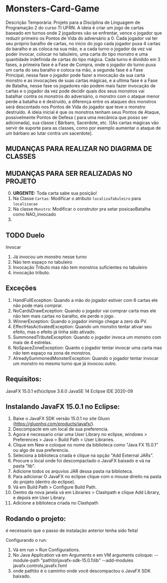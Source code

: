 # Monsters-Card-Game
 Descrição Temporária: Projeto para a Disciplina de Linguagem de Programação 2 do curso TI UFRN. A ideia é criar um jogo de cartas baseado em turnos onde 2 jogadores vão se enfrentar, vence o jogador que reduzir primeiro os Pontos de Vida do adversário a 0. Cada jogador vai ter seu próprio baralho de cartas, no inicio do jogo cada jogador puxa 4 cartas do baralho e as coloca na sua mão, e a cada turno o jogador da vez vai poder invocar, colocar no tabuleiro, uma carta do tipo monstro e uma quantidade indefinida de cartas do tipo mágica. Cada turno é dividido em 3 fases, a primeira fase é a Fase de Compra, onde o jogador do turno puxa um carta do seu baralho e coloca na mão, a segunda fase é a Fase Principal, nessa fase o jogador pode fazer a invocação da sua carta monstro e as invocações de suas cartas mágicas, e a ultima fase é a Fase de Batalha, nesse fase os jogadores não podem mais fazer invocação de cartas e o jogador da vez pode decidir quais dos seus monstros vai batalhar contra os monstros do adversário, o monstro com o ataque menor perde a batalha e é destruído, a diferença entre os ataques dos monstros será descontado nos Pontos de Vida do jogador que teve o monstro destruído. A ideia inicial é que os monstros tenham seus Pontos de Ataque, possivelmente Pontos de Defesa ( para uma mecânica que posso ser adicionada), sua classe ( Bárbaro, Sacerdote, etc. )[As cartas mágicas vão servir de suporte para as classes, como por exemplo aumentar o ataque de um bárbaro ao lutar contra um sacerdote].

## MUDANÇAS PARA REALIZAR NO DIAGRMA DE CLASSES

## MUDANÇAS PARA SER REALIZADAS NO PROJETO
0. **URGENTE:**  Toda carta sabe sua posição! 
1. Na Classe `Cartas`: Modificar o atributo `localizaTabuleiro` para `localizacao`
2. Na classe `Monstro`: Modificar o construtor pra setar posicaoBatalha como NAO_invocado
3. 

## TODO Duelo
Invocar
1. Já invocou um monstro nesse turno
2. Não tem espaço no tabuleiro
3. Invocação Tributo mas não tem monstros suficientes no tabuleiro
4. invocação tributo.


## Exceções

1. HandFullException: Quando a mão do jogador estiver com 6 cartas ele não pode mais comprar.
2. NoCardsDrawException: Quando o jogador vai comprar carta mas ele não tem mais cartas no baralho, ele perde o jogo.
3. WinnerException: Quando o jogador inimigo chegar a zero da PV.
4. EffectHasActivatedException: Quando um monstro tentar ativar seu efeito, mas o efeito já tinha sido ativado.
5. SummonedTributeException: Quando o jogador invoca um monstro com mais de 4 estrelas.
6. NoSpaceZoneException: Quanto o jogador tentar invocar uma carta mas não tem espaço na zona de monstros.
7. AlreadySummonedMonsterException: Quando o jogador tentar invocar um monstro no mesmo turno que já invocou outro.

## Requisitos:

 
JavaFX 15.0.1
e(fx)clipse 3.6.0
JavaSE 14
Eclipse IDE 2020-09

## Instalando JavaFX 15.0.1 no Eclipse:

1. Baixe o JavaFX SDK versão 15.0.1 no site Gluon (https://gluonhq.com/products/javafx/).
2. Descompacte em um local de sua preferencia.
3. Agora é necessario criar uma User Library no eclipse, windows > Preferences > Java > Build Path > User Libraries.
4. Clique em New e coloque no nome da biblioteca como "Java FX 15.0.1" ou algo de sua preferencia.
5. Seleciona a biblioteca criada e clique na opção "Add External JARs".
6. Procure o local onde foi descompactado o JavaFX baixado e vá na pasta "lib".
7. Adicione todos os arquvios JAR dessa pasta na biblioteca.
8. Para adicionar O JavaFX no eclipse clique com o mouse direito na pasta do projeto (dentro do eclipse).
9. Vá em Build Path > Configure Build Path.
10. Dentro da nova janela vá em Libraries > Clashpath e clique Add Library, e depois em User Library.
11. Adicione a biblioteca criada no Clashpath

## Rodando o projeto:

é necessario que o passo de instalação anterior tenha sido feita!

Configurando o run:
1. Vá em run > Run Configurations.
2. No Java Application vá em Arguments e em VM arguments coloque:  --module-path "path\to\javafx-sdk-15.0.1\lib" --add-modules javafx.controls,javafx.fxml
3. onde path\to é o caminho onde você descompactou o JavaFX SDK baixado.


